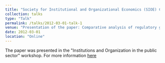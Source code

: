 ```yaml
---
title: "Society for Institutional and Organizational Economics (SIOE) Conference 2021"
collection: talks
type: "Talk"
permalink: /talks/2012-03-01-talk-1
venue: "Presentation of the paper: Comparative analysis of regulatory governance regimes in the OECD"
date: 2012-03-01
location: "Online"
---
```


The paper was presented in the "Institutions and Organization in the public sector" workshop. For more information [here](https://papers.sioe.org/online2021)
